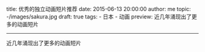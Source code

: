 title: 优秀的独立动画短片推荐
date: 2015-06-13 20:00:00
author: me
topic: -/images/sakura.jpg
draft: true
tags:
    - 日本
    - 动画
preview: 近几年涌现出了更多的动画短片

---

近几年涌现出了更多的动画短片
